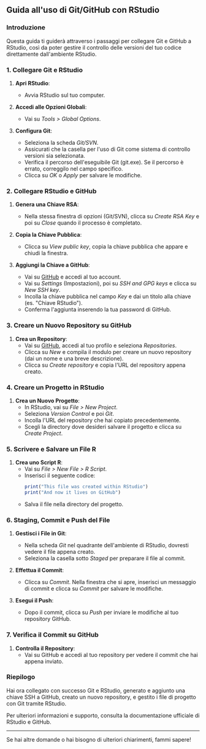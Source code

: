
## Guida all'uso di Git/GitHub con RStudio

### Introduzione
Questa guida ti guiderà attraverso i passaggi per collegare Git e GitHub a RStudio, così da poter gestire il controllo delle versioni del tuo codice direttamente dall'ambiente RStudio.

### 1. Collegare Git e RStudio

1. **Apri RStudio**:
   - Avvia RStudio sul tuo computer.

2. **Accedi alle Opzioni Globali**:
   - Vai su *Tools > Global Options*.

3. **Configura Git**:
   - Seleziona la scheda *Git/SVN*.
   - Assicurati che la casella per l'uso di Git come sistema di controllo versioni sia selezionata.
   - Verifica il percorso dell'eseguibile Git (git.exe). Se il percorso è errato, correggilo nel campo specifico.
   - Clicca su *OK* o *Apply* per salvare le modifiche.

### 2. Collegare RStudio e GitHub

1. **Genera una Chiave RSA**:
   - Nella stessa finestra di opzioni (Git/SVN), clicca su *Create RSA Key* e poi su *Close* quando il processo è completato.

2. **Copia la Chiave Pubblica**:
   - Clicca su *View public key*, copia la chiave pubblica che appare e chiudi la finestra.

3. **Aggiungi la Chiave a GitHub**:
   - Vai su [GitHub](https://github.com) e accedi al tuo account.
   - Vai su *Settings* (Impostazioni), poi su *SSH and GPG keys* e clicca su *New SSH key*.
   - Incolla la chiave pubblica nel campo *Key* e dai un titolo alla chiave (es. "Chiave RStudio").
   - Conferma l'aggiunta inserendo la tua password di GitHub.

### 3. Creare un Nuovo Repository su GitHub

1. **Crea un Repository**:
   - Vai su [GitHub](https://github.com), accedi al tuo profilo e seleziona *Repositories*.
   - Clicca su *New* e compila il modulo per creare un nuovo repository (dai un nome e una breve descrizione).
   - Clicca su *Create repository* e copia l'URL del repository appena creato.

### 4. Creare un Progetto in RStudio

1. **Crea un Nuovo Progetto**:
   - In RStudio, vai su *File > New Project*.
   - Seleziona *Version Control* e poi *Git*.
   - Incolla l'URL del repository che hai copiato precedentemente.
   - Scegli la directory dove desideri salvare il progetto e clicca su *Create Project*.

### 5. Scrivere e Salvare un File R

1. **Crea uno Script R**:
   - Vai su *File > New File > R Script*.
   - Inserisci il seguente codice:
     ```r
     print("This file was created within RStudio")
     print("And now it lives on GitHub")
     ```
   - Salva il file nella directory del progetto.

### 6. Staging, Commit e Push del File

1. **Gestisci i File in Git**:
   - Nella scheda *Git* nel quadrante dell'ambiente di RStudio, dovresti vedere il file appena creato.
   - Seleziona la casella sotto *Staged* per preparare il file al commit.

2. **Effettua il Commit**:
   - Clicca su *Commit*. Nella finestra che si apre, inserisci un messaggio di commit e clicca su *Commit* per salvare le modifiche.

3. **Esegui il Push**:
   - Dopo il commit, clicca su *Push* per inviare le modifiche al tuo repository GitHub.

### 7. Verifica il Commit su GitHub

1. **Controlla il Repository**:
   - Vai su GitHub e accedi al tuo repository per vedere il commit che hai appena inviato.

### Riepilogo
Hai ora collegato con successo Git e RStudio, generato e aggiunto una chiave SSH a GitHub, creato un nuovo repository, e gestito i file di progetto con Git tramite RStudio.

Per ulteriori informazioni e supporto, consulta la documentazione ufficiale di RStudio e GitHub.

---

Se hai altre domande o hai bisogno di ulteriori chiarimenti, fammi sapere!
